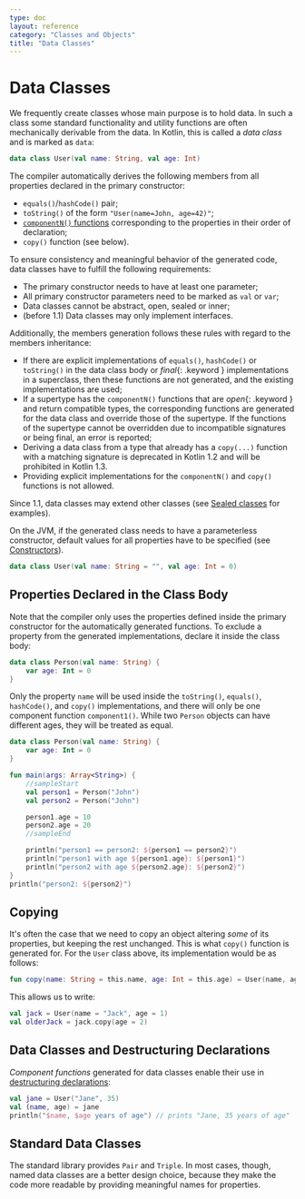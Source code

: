 ```yaml
---
type: doc
layout: reference
category: "Classes and Objects"
title: "Data Classes"
---
```


# Data Classes

We frequently create classes whose main purpose is to hold data.
In such a class some standard functionality and utility functions are often mechanically
derivable from the data. In Kotlin, this is called a _data class_ and is marked as `data`:
 
``` kotlin
data class User(val name: String, val age: Int)
```

The compiler automatically derives the following members from all properties declared in the primary constructor:
  
  * `equals()`/`hashCode()` pair;
  * `toString()` of the form `"User(name=John, age=42)"`;
  * [`componentN()` functions](multi-declarations.html) corresponding to the properties in their order of declaration;
  * `copy()` function (see below).

To ensure consistency and meaningful behavior of the generated code, data classes have to fulfill the following requirements:

  * The primary constructor needs to have at least one parameter;
  * All primary constructor parameters need to be marked as `val` or `var`;
  * Data classes cannot be abstract, open, sealed or inner;
  * (before 1.1) Data classes may only implement interfaces.
  
Additionally, the members generation follows these rules with regard to the members inheritance:

* If there are explicit implementations of `equals()`, `hashCode()` or `toString()` in the data class body or 
*final*{: .keyword } implementations in a superclass, then these functions are not generated, and the existing 
implementations are used;
* If a supertype has the `componentN()` functions that are *open*{: .keyword } and return compatible types, the 
corresponding functions are generated for the data class and override those of the supertype. If the functions of the 
supertype cannot be overridden due to incompatible signatures or being final, an error is reported; 
* Deriving a data class from a type that already has a `copy(...)` function with a matching signature is deprecated in 
Kotlin 1.2 and will be prohibited in Kotlin 1.3.
* Providing explicit implementations for the `componentN()` and `copy()` functions is not allowed.
  
Since 1.1, data classes may extend other classes (see [Sealed classes](sealed-classes.html) for examples).

On the JVM, if the generated class needs to have a parameterless constructor, default values for all properties have to be specified
(see [Constructors](classes.html#constructors)).

``` kotlin
data class User(val name: String = "", val age: Int = 0)
```

## Properties Declared in the Class Body

Note that the compiler only uses the properties defined inside the primary constructor for the automatically generated functions. To exclude a property from the generated implementations, declare it inside the class body:

```kotlin
data class Person(val name: String) {
    var age: Int = 0
}
```

Only the property `name` will be used inside the `toString()`, `equals()`, `hashCode()`, and `copy()` implementations, and there will only be one component function `component1()`. While two `Person` objects can have different ages, they will be treated as equal.

<div class="sample" markdown="1" data-min-compiler-version="1.2">

``` kotlin
data class Person(val name: String) {
    var age: Int = 0
}

fun main(args: Array<String>) {
    //sampleStart
    val person1 = Person("John")
    val person2 = Person("John")

    person1.age = 10
    person2.age = 20
    //sampleEnd

    println("person1 == person2: ${person1 == person2}")
    println("person1 with age ${person1.age}: ${person1}")
    println("person2 with age ${person2.age}: ${person2}")
}
println("person2: ${person2}")
```
</div>

## Copying
  
It's often the case that we need to copy an object altering _some_ of its properties, but keeping the rest unchanged. 
This is what `copy()` function is generated for. For the `User` class above, its implementation would be as follows:
     
``` kotlin
fun copy(name: String = this.name, age: Int = this.age) = User(name, age)     
```     

This allows us to write:

``` kotlin
val jack = User(name = "Jack", age = 1)
val olderJack = jack.copy(age = 2)
```

## Data Classes and Destructuring Declarations

_Component functions_ generated for data classes enable their use in [destructuring declarations](multi-declarations.html):

``` kotlin
val jane = User("Jane", 35) 
val (name, age) = jane
println("$name, $age years of age") // prints "Jane, 35 years of age"
```

## Standard Data Classes

The standard library provides `Pair` and `Triple`. In most cases, though, named data classes are a better design choice, 
because they make the code more readable by providing meaningful names for properties.
